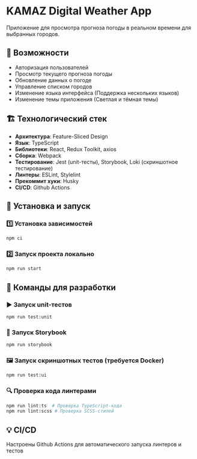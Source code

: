 # KAMAZ Digital Weather App

Приложение для просмотра прогноза погоды в реальном времени для выбранных городов.

## 🚀 Возможности
- Авторизация пользователей
- Просмотр текущего прогноза погоды
- Обновление данных о погоде
- Управление списком городов
- Изменение языка интерфейса (Поддержка нескольких языков)
- Изменение темы приложения (Светлая и тёмная темы)

## 🏗 Технологический стек
- **Архитектура**: Feature-Sliced Design
- **Язык**: TypeScript
- **Библиотеки**: React, Redux Toolkit, axios
- **Сборка**: Webpack
- **Тестирование**: Jest (unit-тесты), Storybook, Loki (скриншотное тестирование)
- **Линтеры**: ESLint, Stylelint
- **Прекоммит хуки**: Husky
- **CI/CD**: Github Actions

## 🔧 Установка и запуск

### 1️⃣ Установка зависимостей
```sh
npm ci
```

### 2️⃣ Запуск проекта локально
```sh
npm run start
```

## 📌 Команды для разработки

### ▶ Запуск unit-тестов
```sh
npm run test:unit
```

### 🎨 Запуск Storybook
```sh
npm run storybook
```

### 🖼 Запуск скриншотных тестов (требуется Docker)
```sh
npm run test:ui
```

### 🔍 Проверка кода линтерами
```sh
npm run lint:ts  # Проверка TypeScript-кода
npm run lint:scss # Проверка SCSS-стилей
```

## 💡 CI/CD
Настроены Github Actions для автоматического запуска линтеров и тестов


